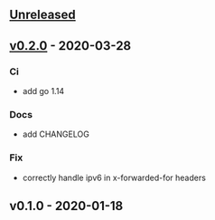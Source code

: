 <a name="unreleased"></a>
## [Unreleased]


<a name="v0.2.0"></a>
## [v0.2.0] - 2020-03-28
### Ci
- add go 1.14

### Docs
- add CHANGELOG

### Fix
- correctly handle ipv6 in x-forwarded-for headers


<a name="v0.1.0"></a>
## v0.1.0 - 2020-01-18

[Unreleased]: https://github.com/victorkt/clientip/compare/v0.2.0...HEAD
[v0.2.0]: https://github.com/victorkt/clientip/compare/v0.1.0...v0.2.0
